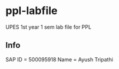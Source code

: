 # ppl-labfile
UPES 1st year 1 sem lab file for PPL


## Info

SAP ID  =  500095918
Name    =  Ayush Tripathi 
